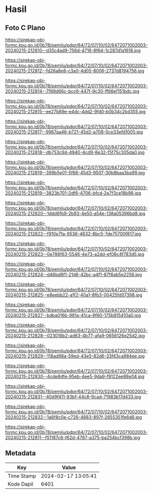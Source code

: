 # Hasil

## Foto C Plano

https://sirekap-obj-formc.kpu.go.id/0b78/pemilu/pdpr/64/72/07/10/02/6472071002003-20240215-212810--d35c4ad9-756d-4716-8f64-1c287d1a1618.jpg

https://sirekap-obj-formc.kpu.go.id/0b78/pemilu/pdpr/64/72/07/10/02/6472071002003-20240215-212812--fd26a8e8-c3a0-4d05-8006-2737d8194756.jpg

https://sirekap-obj-formc.kpu.go.id/0b78/pemilu/pdpr/64/72/07/10/02/6472071002003-20240215-212814--7f69d66c-bcc6-447f-9c30-ff66ef151bdc.jpg

https://sirekap-obj-formc.kpu.go.id/0b78/pemilu/pdpr/64/72/07/10/02/6472071002003-20240215-212815--ee27b89e-e4dc-4dd2-9fd0-b0b34c2bd355.jpg

https://sirekap-obj-formc.kpu.go.id/0b78/pemilu/pdpr/64/72/07/10/02/6472071002003-20240215-212817--9967aa46-b721-45d2-a708-0ce33efd1005.jpg

https://sirekap-obj-formc.kpu.go.id/0b78/pemilu/pdpr/64/72/07/10/02/6472071002003-20240215-212818--db753c9d-4940-4cd9-8e32-f5f75c305da0.jpg

https://sirekap-obj-formc.kpu.go.id/0b78/pemilu/pdpr/64/72/07/10/02/6472071002003-20240215-212819--399b5e01-5f66-45d3-9507-30b8baa3ba99.jpg

https://sirekap-obj-formc.kpu.go.id/0b78/pemilu/pdpr/64/72/07/10/02/6472071002003-20240215-212819--3823b701-2df6-4706-bfcd-2e7f3ce18b98.jpg

https://sirekap-obj-formc.kpu.go.id/0b78/pemilu/pdpr/64/72/07/10/02/6472071002003-20240215-212820--1ddd6fb9-2b93-4e50-a54e-138a05396bd8.jpg

https://sirekap-obj-formc.kpu.go.id/0b78/pemilu/pdpr/64/72/07/10/02/6472071002003-20240215-212822--f910e7fa-9536-4632-8bc5-7de75700f817.jpg

https://sirekap-obj-formc.kpu.go.id/0b78/pemilu/pdpr/64/72/07/10/02/6472071002003-20240215-212823--0e786f63-5546-4e73-a2dd-ef08c4f783d5.jpg

https://sirekap-obj-formc.kpu.go.id/0b78/pemilu/pdpr/64/72/07/10/02/6472071002003-20240215-212824--d46bd6f1-21d6-42bc-a4f1-87f6ab5e2256.jpg

https://sirekap-obj-formc.kpu.go.id/0b78/pemilu/pdpr/64/72/07/10/02/6472071002003-20240215-212825--e8eebb22-a1f2-40a1-8fb3-00425fd07398.jpg

https://sirekap-obj-formc.kpu.go.id/0b78/pemilu/pdpr/64/72/07/10/02/6472071002003-20240215-212827--bdba016b-981a-41ca-9f60-175b815410a0.jpg

https://sirekap-obj-formc.kpu.go.id/0b78/pemilu/pdpr/64/72/07/10/02/6472071002003-20240215-212828--023016b2-ad63-4b77-afa9-0656126e25d2.jpg

https://sirekap-obj-formc.kpu.go.id/0b78/pemilu/pdpr/64/72/07/10/02/6472071002003-20240215-212829--118ad98a-59ed-43e5-82d6-33f43ca984ee.jpg

https://sirekap-obj-formc.kpu.go.id/0b78/pemilu/pdpr/64/72/07/10/02/6472071002003-20240215-212830--4cde8dfe-95eb-4ee5-9da9-f9122ee88e04.jpg

https://sirekap-obj-formc.kpu.go.id/0b78/pemilu/pdpr/64/72/07/10/02/6472071002003-20240215-212831--40d9f411-83bf-44c8-9cad-71983b17d433.jpg

https://sirekap-obj-formc.kpu.go.id/0b78/pemilu/pdpr/64/72/07/10/02/6472071002003-20240215-212832--1a6f8c0e-c726-4883-897f-2655351fe6d8.jpg

https://sirekap-obj-formc.kpu.go.id/0b78/pemilu/pdpr/64/72/07/10/02/6472071002003-20240215-212811--f51187c6-f62d-4787-a375-ba254bcf398b.jpg


## Metadata

| Key        | Value               |
| ---------- | ------------------- |
| Time Stamp | 2024-02-17 13:05:41 |
| Kode Dapil | 6401                |



